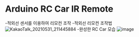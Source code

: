# Arduino RC Car IR Remote
-적외선 센서를 이용하여 리모컨 조작
-적외선 리모컨 조작법
![KakaoTalk_20210531_211445884](https://user-images.githubusercontent.com/67675422/121480659-44ee1400-ca06-11eb-857b-330182558c6a.png)
-완성한 RC Car 모습
![image](https://user-images.githubusercontent.com/67675422/121480764-65b66980-ca06-11eb-9f63-9b9954996b6b.png)
